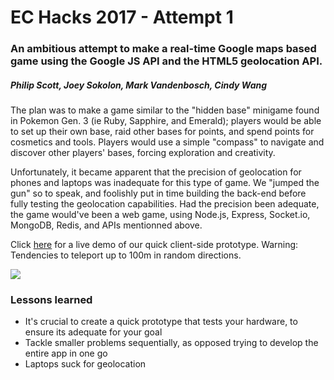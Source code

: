 # EC Hacks 2017 - Attempt 1

### An ambitious attempt to make a real-time Google maps based game using the Google JS API and the HTML5 geolocation API.

##### Philip Scott, Joey Sokolon, Mark Vandenbosch, Cindy Wang

The plan was to make a game similar to the "hidden base" minigame found in Pokemon Gen. 3 (ie Ruby, Sapphire, and Emerald); players would be able to set up their own base, raid other bases for points, and spend points for cosmetics and tools. Players would use a simple "compass" to navigate and discover other players' bases, forcing exploration and creativity. 

Unfortunately, it became apparent that the precision of geolocation for phones and laptops was inadequate for this type of game. We "jumped the gun" so to speak, and foolishly put in time building the back-end before fully testing the geolocation capabilities. Had the precision been adequate, the game would've been a web game, using Node.js, Express, Socket.io, MongoDB, Redis, and APIs mentionned above.

Click [here](https://scottyfillups.io/ECHacks2017-attempt1) for a live demo of our quick client-side prototype. Warning: Tendencies to teleport up to 100m in random directions.

<img src="http://scottyfillups.github.io/ECHacks2017-attempt1/echacks2017.png" />

### Lessons learned

* It's crucial to create a quick prototype that tests your hardware, to ensure its adequate for your goal
* Tackle smaller problems sequentially, as opposed trying to develop the entire app in one go
* Laptops suck for geolocation
